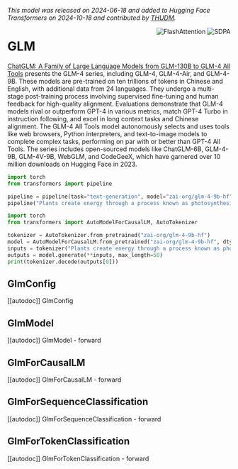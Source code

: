 <!--Copyright 2024 The GLM & ZhipuAI team and The HuggingFace Team. All rights reserved.

Licensed under the Apache License, Version 2.0 (the "License"); you may not use this file except in compliance with
the License. You may obtain a copy of the License at

http://www.apache.org/licenses/LICENSE-2.0

Unless required by applicable law or agreed to in writing, software distributed under the License is distributed on
an "AS IS" BASIS, WITHOUT WARRANTIES OR CONDITIONS OF ANY KIND, either express or implied. See the License for the
specific language governing permissions and limitations under the License.

⚠️ Note that this file is in Markdown but contain specific syntax for our doc-builder (similar to MDX) that may not be
rendered properly in your Markdown viewer.

-->
*This model was released on 2024-06-18 and added to Hugging Face Transformers on 2024-10-18 and contributed by [THUDM](https://huggingface.co/THUDM).*

<div style="float: right;">
    <div class="flex flex-wrap space-x-1">
        <img alt="FlashAttention" src="https://img.shields.io/badge/%E2%9A%A1%EF%B8%8E%20FlashAttention-eae0c8?style=flat">
        <img alt="SDPA" src="https://img.shields.io/badge/SDPA-DE3412?style=flat&logo=pytorch&logoColor=white">
    </div>
</div>

# GLM

[ChatGLM: A Family of Large Language Models from GLM-130B to GLM-4 All Tools](https://huggingface.co/papers/2406.12793v1) presents the GLM-4 series, including GLM-4, GLM-4-Air, and GLM-4-9B. These models are pre-trained on ten trillions of tokens in Chinese and English, with additional data from 24 languages. They undergo a multi-stage post-training process involving supervised fine-tuning and human feedback for high-quality alignment. Evaluations demonstrate that GLM-4 models rival or outperform GPT-4 in various metrics, match GPT-4 Turbo in instruction following, and excel in long context tasks and Chinese alignment. The GLM-4 All Tools model autonomously selects and uses tools like web browsers, Python interpreters, and text-to-image models to complete complex tasks, performing on par with or better than GPT-4 All Tools. The series includes open-sourced models like ChatGLM-6B, GLM-4-9B, GLM-4V-9B, WebGLM, and CodeGeeX, which have garnered over 10 million downloads on Hugging Face in 2023.

<hfoptions id="usage">
<hfoption id="Pipeline">

```py
import torch
from transformers import pipeline

pipeline = pipeline(task="text-generation", model="zai-org/glm-4-9b-hf", dtype="auto")
pipeline("Plants create energy through a process known as photosynthesis.)
```

</hfoption>
<hfoption id="AutoModel">

```py
import torch
from transformers import AutoModelForCausalLM, AutoTokenizer

tokenizer = AutoTokenizer.from_pretrained("zai-org/glm-4-9b-hf")
model = AutoModelForCausalLM.from_pretrained("zai-org/glm-4-9b-hf", dtype="auto",)
inputs = tokenizer("Plants create energy through a process known as photosynthesis.", return_tensors="pt")
outputs = model.generate(**inputs, max_length=50)
print(tokenizer.decode(outputs[0]))
```

</hfoption>
</hfoptions>

## GlmConfig

[[autodoc]] GlmConfig

## GlmModel

[[autodoc]] GlmModel
    - forward

## GlmForCausalLM

[[autodoc]] GlmForCausalLM
    - forward

## GlmForSequenceClassification

[[autodoc]] GlmForSequenceClassification
    - forward

## GlmForTokenClassification

[[autodoc]] GlmForTokenClassification
    - forward

